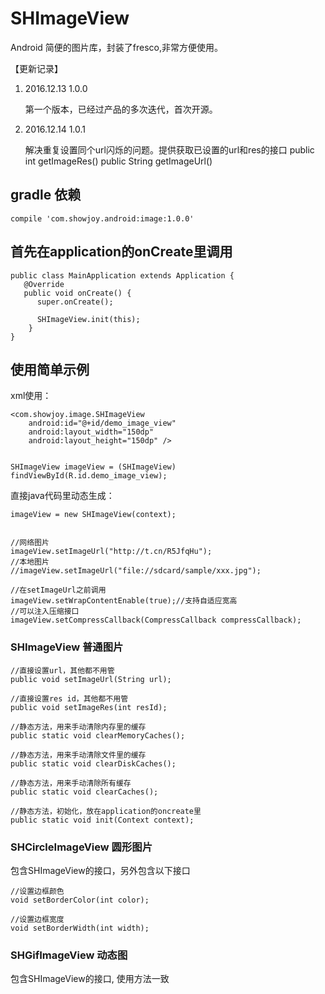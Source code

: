 # SHImageView

Android 简便的图片库，封装了fresco,非常方便使用。


【更新记录】

1. 2016.12.13    1.0.0   

   第一个版本，已经过产品的多次迭代，首次开源。
   
2. 2016.12.14    1.0.1    

   解决重复设置同个url闪烁的问题。提供获取已设置的url和res的接口
   public int getImageRes()
   public String getImageUrl()

## gradle 依赖

    compile 'com.showjoy.android:image:1.0.0'

## 首先在application的onCreate里调用


    public class MainApplication extends Application {
       @Override
       public void onCreate() {
          super.onCreate();

          SHImageView.init(this);
        }
    }
    
## 使用简单示例

xml使用：

    <com.showjoy.image.SHImageView
        android:id="@+id/demo_image_view"
        android:layout_width="150dp"
        android:layout_height="150dp" />
        
        
    SHImageView imageView = (SHImageView) findViewById(R.id.demo_image_view);
    
    
直接java代码里动态生成：

    imageView = new SHImageView(context);
    
    
    //网络图片
    imageView.setImageUrl("http://t.cn/R5JfqHu");
    //本地图片
    //imageView.setImageUrl("file://sdcard/sample/xxx.jpg");
        
    //在setImageUrl之前调用
    imageView.setWrapContentEnable(true);//支持自适应宽高
    //可以注入压缩接口
    imageView.setCompressCallback(CompressCallback compressCallback);

### SHImageView   普通图片

    //直接设置url，其他都不用管
    public void setImageUrl(String url);

    //直接设置res id，其他都不用管
    public void setImageRes(int resId);

    //静态方法，用来手动清除内存里的缓存
    public static void clearMemoryCaches();

    //静态方法，用来手动清除文件里的缓存
    public static void clearDiskCaches();
    
    //静态方法，用来手动清除所有缓存
    public static void clearCaches();

    //静态方法，初始化，放在application的oncreate里 
    public static void init(Context context);

### SHCircleImageView  圆形图片

包含SHImageView的接口，另外包含以下接口
    
    //设置边框颜色
    void setBorderColor(int color);
    
    //设置边框宽度
    void setBorderWidth(int width);
    

### SHGifImageView  动态图

  包含SHImageView的接口, 使用方法一致